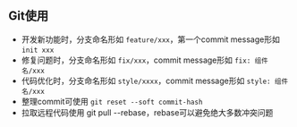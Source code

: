 ## Git使用
 - 开发新功能时，分支命名形如 `feature/xxx`，第一个commit message形如 `init xxx`
 - 修复问题时，分支命名形如 `fix/xxx`，commit message形如 `fix: 组件名/xxx`
 - 代码优化时，分支命名形如 `style/xxxx`，commit message形如 `style: 组件名/xxx`
 - 整理commit可使用 `git reset --soft commit-hash`
 - 拉取远程代码使用 git pull --rebase，rebase可以避免绝大多数冲突问题